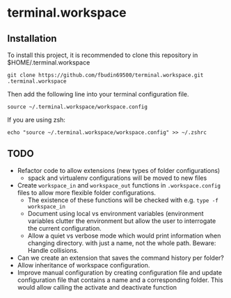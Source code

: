 # terminal.workspace

## Installation

To install this project, it is recommended to clone this repository
in $HOME/.terminal.workspace
```
git clone https://github.com/fbudin69500/terminal.workspace.git .terminal.workspace
```
Then add the following line into your terminal configuration file.
```
source ~/.terminal.workspace/workspace.config
```
If you are using zsh:
```
echo "source ~/.terminal.workspace/workspace.config" >> ~/.zshrc
```
## TODO

* Refactor code to allow extensions (new types of folder configurations)
  * spack and virtualenv configurations will be moved to new files
* Create `workspace_in` and `workspace_out` functions in `.workspace.config`
files to allow more flexible folder configurations.
  * The existence of these functions will be checked with e.g. `type -f workspace_in`
  * Document using local vs environment variables (environment variables clutter the
environment but allow the user to interrogate the current configuration.
  * Allow a quiet vs verbose mode which would print information when changing directory.
with just a name, not the whole path. Beware: Handle collisions.
* Can we create an extension that saves the command history per folder?
* Allow inheritance of workspace configuration.
* Improve manual configuration by creating configuration file and update configuration file that contains a name
and a corresponding folder. This would allow calling the activate and deactivate function
